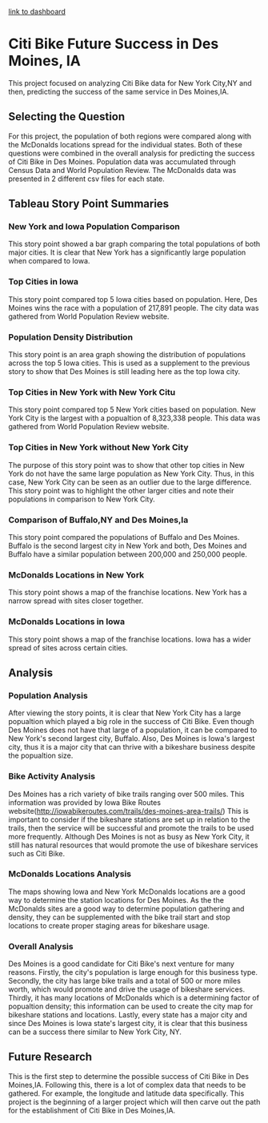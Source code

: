  [link to dashboard](https://public.tableau.com/profile/sravani.mylavarapu#!/vizhome/BikeShareChallenge/FutureSuccessofCitiBikeinDesMoinesIA?publish=yes)
 
 # Citi Bike Future Success in Des Moines, IA
 This project focused on analyzing Citi Bike data for New York City,NY and then, predicting the success of the same service in Des Moines,IA. 

 ## Selecting the Question
 For this project, the population of both regions were compared along with the McDonalds locations spread for the individual states. Both of these questions were combined in the overall analysis for predicting the success of Citi Bike in Des Moines. Population data was accumulated through Census Data and World Population Review. The McDonalds data was presented in 2 different csv files for each state. 

 ## Tableau Story Point Summaries

 ### New York and Iowa Population Comparison 
 This story point showed a bar graph comparing the total populations of both major cities. It is clear that New York has a significantly large population when compared to Iowa. 

 ### Top Cities in Iowa
 This story point compared top 5 Iowa cities based on population. Here, Des Moines wins the race with a population of 217,891 people. The city data was gathered from World Population Review website. 

### Population Density Distribution 
This story point is an area graph showing the distribution of populations across the top 5 Iowa cities. This is used as a supplement to the previous story to show that Des Moines is still leading here as the top Iowa city. 

### Top Cities in New York with New York Citu
This story point compared top 5 New York cities based on population. New York City is the largest with a popualtion of 8,323,338 people. This data was gathered from World Population Review website. 

### Top Cities in New York without New York City 
The purpose of this story point was to show that other top cities in New York do not have the same large population as New York City. Thus, in this case, New York City can be seen as an outlier due to the large difference. This story point was to highlight the other larger cities and note their populations in comparison to New York City. 

### Comparison of Buffalo,NY and Des Moines,Ia 
This story point compared the populations of Buffalo and Des Moines. Buffalo is the second largest city in New York and both, Des Moines and Buffalo have a similar population between 200,000 and 250,000 people.

### McDonalds Locations in New York 
This story point shows a map of the franchise locations. New York has a narrow spread with sites closer together. 

### McDonalds Locations in Iowa 
This story point shows a map of the franchise locations. Iowa has a wider spread of sites across certain cities. 

## Analysis 

### Population Analysis
After viewing the story points, it is clear that New York City has a large popualtion which played a big role in the success of Citi Bike. Even though Des Moines does not have that large of a population, it can be compared to New York's second largest city, Buffalo. Also, Des Moines is Iowa's largest city, thus it is a major city that can thrive with a bikeshare business despite the popualtion size. 

### Bike Activity Analysis 
Des Moines has a rich variety of bike trails ranging over 500 miles. This information was provided by Iowa Bike Routes website(http://iowabikeroutes.com/trails/des-moines-area-trails/) This is important to consider if the bikeshare stations are set up in relation to the trails, then the service will be successful and promote the trails to be used more frequently. Although Des Moines is not as busy as New York City, it still has natural resources that would promote the use of bikeshare services such as Citi Bike. 

### McDonalds Locations Analysis 
The maps showing Iowa and New York McDonalds locations are a good way to determine the station locations for Des Moines. As the the McDonalds sites are a good way to determine population gathering and density, they can be supplemented with the bike trail start and stop locations to create proper staging areas for bikeshare usage. 

### Overall Analysis 
Des Moines is a good candidate for Citi Bike's next venture for many reasons. Firstly, the city's population is large enough for this business type. Secondly, the city has large bike trails and a total of 500 or more miles worth, which would promote and drive the usage of bikeshare services. Thirdly, it has many locations of McDonalds which is a determining factor of popualtion density; this information can be used to create the city map for bikeshare stations and locations. Lastly, every state has a major city and since Des Moines is Iowa state's largest city, it is clear that this business can be a success there similar to New York City, NY. 

## Future Research 
This is the first step to determine the possible success of Citi Bike in Des Moines,IA. Following this, there is a lot of complex data that needs to be gathered. For example, the longitude and latitude data specifically. This project is the beginning of a larger project which will then carve out the path for the establishment of Citi Bike in Des Moines,IA. 